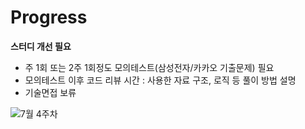 # Progress


**스터디 개선 필요**
- 주 1회 또는 2주 1회정도 모의테스트(삼성전자/카카오 기출문제) 필요
- 모의테스트 이후 코드 리뷰 시간
  : 사용한 자료 구조, 로직 등 풀이 방법 설명
- 기술면접 보류

![7월 4주차](https://user-images.githubusercontent.com/80408986/127006147-8be3aaeb-07d1-4f05-aeaf-13c72691aaa7.png)
